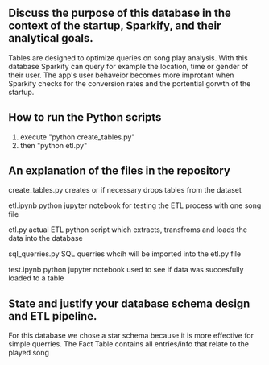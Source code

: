 
<h2>Discuss the purpose of this database in the context of the startup, Sparkify, and their analytical goals.</h2>

Tables are designed to optimize queries on song play analysis. With this database Sparkify can query for example the location, time or gender of their user. The app's user behaveior becomes more improtant when Sparkify checks for the conversion rates and the portential gorwth of the startup.


<h2>How to run the Python scripts</h2>

1. execute "python create_tables.py"
2. then "python etl.py"

<h2>An explanation of the files in the repository</h2>

create_tables.py creates or if necessary drops tables from the dataset

etl.ipynb python jupyter notebook for testing the ETL process with one song file

etl.py actual ETL python script which extracts, transfroms and loads the data into the database

sql_querries.py SQL querries whcih will be imported into the etl.py file

test.ipynb python jupyter notebook used to see if data was succesfully loaded to a table

<h2>State and justify your database schema design and ETL pipeline.</h2>

For this database we chose a star schema because it is more effective for simple querries.
The Fact Table contains all entries/info that relate to the played song